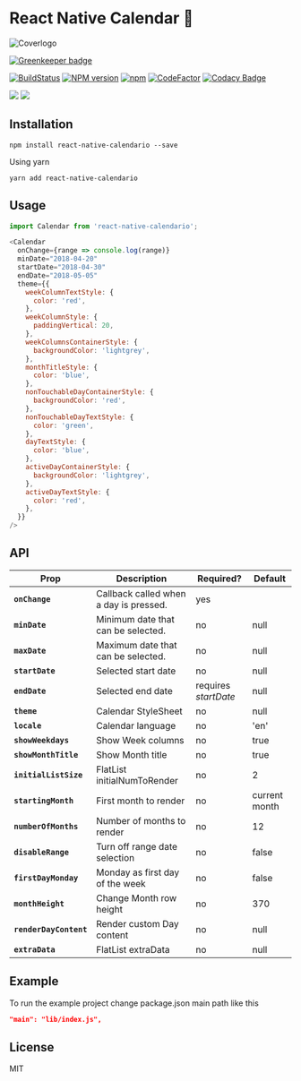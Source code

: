 # React Native Calendar 📆
![Coverlogo](https://imgur.com/LINQ6HZ.png)

[![Greenkeeper badge](https://badges.greenkeeper.io/maggialejandro/react-native-calendario.svg)](https://greenkeeper.io/)

[![BuildStatus](https://img.shields.io/travis/maggialejandro/react-native-calendario/master.svg)](https://travis-ci.org/maggialejandro/react-native-calendario)
[![NPM version](https://img.shields.io/npm/v/react-native-calendario.svg)](https://www.npmjs.com/package/react-native-calendario) [![npm](https://img.shields.io/npm/dw/react-native-calendario.svg)](https://github.com/maggialejandro/react-native-calendario)  [![CodeFactor](https://www.codefactor.io/repository/github/maggialejandro/react-native-calendario/badge)](https://www.codefactor.io/repository/github/maggialejandro/react-native-calendario) [![Codacy Badge](https://api.codacy.com/project/badge/Grade/832690f286a5451cacdae664d63be3b9)](https://www.codacy.com/app/maggialejandro/react-native-calendario?utm_source=github.com&amp;utm_medium=referral&amp;utm_content=maggialejandro/react-native-calendario&amp;utm_campaign=Badge_Grade)

![](https://media.giphy.com/media/eu8fFCG3rs3IEYwyYk/giphy.gif) ![](https://media.giphy.com/media/g0pZuxQ16frVSmEBSt/giphy.gif)


## Installation
```console
npm install react-native-calendario --save
```

Using yarn
```console
yarn add react-native-calendario
```

## Usage
```js
import Calendar from 'react-native-calendario';
```

```js
<Calendar
  onChange={range => console.log(range)}
  minDate="2018-04-20"
  startDate="2018-04-30"
  endDate="2018-05-05"
  theme={{
    weekColumnTextStyle: {
      color: 'red',
    },
    weekColumnStyle: {
      paddingVertical: 20,
    },
    weekColumnsContainerStyle: {
      backgroundColor: 'lightgrey',
    },
    monthTitleStyle: {
      color: 'blue',
    },
    nonTouchableDayContainerStyle: {
      backgroundColor: 'red',
    },
    nonTouchableDayTextStyle: {
      color: 'green',
    },
    dayTextStyle: {
      color: 'blue',
    },
    activeDayContainerStyle: {
      backgroundColor: 'lightgrey',
    },
    activeDayTextStyle: {
      color: 'red',
    },
  }}
/>
```

## API
| Prop | Description | Required? | Default |
|---|---|---|---|
|**`onChange`**|Callback called when a day is pressed. |yes| |
|**`minDate`**|Minimum date that can be selected. |no|null|
|**`maxDate`**|Maximum date that can be selected. |no|null|
|**`startDate`**|Selected start date |no|null|
|**`endDate`**|Selected end date |requires *startDate*|null|
|**`theme`**|Calendar StyleSheet |no|null|
|**`locale`**|Calendar language |no|'en'|
|**`showWeekdays`**|Show Week columns |no|true|
|**`showMonthTitle`**|Show Month title |no|true|
|**`initialListSize`**|FlatList initialNumToRender |no|2|
|**`startingMonth`**|First month to render |no|current month|
|**`numberOfMonths`**|Number of months to render |no|12|
|**`disableRange`**|Turn off range date selection |no|false|
|**`firstDayMonday`**|Monday as first day of the week |no|false|
|**`monthHeight`**|Change Month row height |no|370|
|**`renderDayContent`**|Render custom Day content |no|null|
|**`extraData`**|FlatList extraData |no|null|

## Example
To run the example project change package.json main path like this
```json
"main": "lib/index.js",
```

## License
MIT
